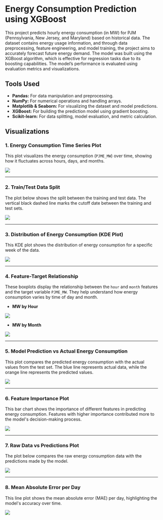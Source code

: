 # Energy Consumption Prediction using XGBoost

This project predicts hourly energy consumption (in MW) for PJM (Pennsylvania, New Jersey, and Maryland) based on historical data. The dataset contains energy usage information, and through data preprocessing, feature engineering, and model training, the project aims to accurately forecast future energy demand. The model was built using the XGBoost algorithm, which is effective for regression tasks due to its boosting capabilities. The model’s performance is evaluated using evaluation metrics and visualizations.

## Tools Used
- **Pandas:** For data manipulation and preprocessing.
- **NumPy:** For numerical operations and handling arrays.
- **Matplotlib & Seaborn:** For visualizing the dataset and model predictions.
- **XGBoost:** For building the prediction model using gradient boosting.
- **Scikit-learn:** For data splitting, model evaluation, and metric calculation.


## Visualizations

### 1. **Energy Consumption Time Series Plot**

This plot visualizes the energy consumption (`PJME_MW`) over time, showing how it fluctuates across hours, days, and months.

![](energy_consumption_time_series_plot.png)

---

### 2. **Train/Test Data Split**

The plot below shows the split between the training and test data. The vertical black dashed line marks the cutoff date between the training and test sets.

![](train_test_split_plot.png)

---

### 3. **Distribution of Energy Consumption (KDE Plot)**

This KDE plot shows the distribution of energy consumption for a specific week of the data.

![](energy_distribution_plot.png)

---

### 4. **Feature-Target Relationship**

These boxplots display the relationship between the `hour` and `month` features and the target variable `PJME_MW`. They help understand how energy consumption varies by time of day and month.

- **MW by Hour**

![](MW_by_hour_plot.png)

- **MW by Month**

![](MW_by_month_plot.png)

---

### 5. **Model Prediction vs Actual Energy Consumption**

This plot compares the predicted energy consumption with the actual values from the test set. The blue line represents actual data, while the orange line represents the predicted values.

![](prediction_vs_actual_plot.png)

---

### 6. **Feature Importance Plot**

This bar chart shows the importance of different features in predicting energy consumption. Features with higher importance contributed more to the model's decision-making process.

![](feature_importance_plot.png)

---

### 7. **Raw Data vs Predictions Plot**

The plot below compares the raw energy consumption data with the predictions made by the model.

![](raw_vs_predictions_plot.png)

---

### 8. **Mean Absolute Error per Day**

This line plot shows the mean absolute error (MAE) per day, highlighting the model's accuracy over time.

![](mae_per_day_plot.png)




